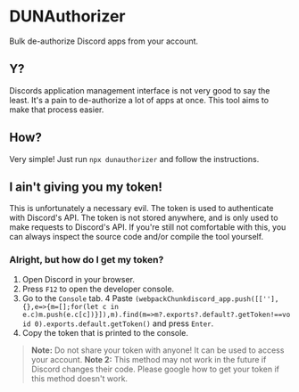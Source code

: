 # DUNAuthorizer
Bulk de-authorize Discord apps from your account.

## Y?
Discords application management interface is not very good to say the least. It's a pain to de-authorize a lot of apps at once. This tool aims to make that process easier.

## How?
Very simple! Just run `npx dunauthorizer` and follow the instructions.

## I ain't giving you my token!
This is unfortunately a necessary evil. The token is used to authenticate with Discord's API. The token is not stored anywhere, and is only used to make requests to Discord's API. If you're still not comfortable with this, you can always inspect the source code and/or compile the tool yourself.

### Alright, but how do I get my token?
1. Open Discord in your browser.
2. Press `F12` to open the developer console.
3. Go to the `Console` tab.
4 Paste `(webpackChunkdiscord_app.push([[''],{},e=>{m=[];for(let c in e.c)m.push(e.c[c])}]),m).find(m=>m?.exports?.default?.getToken!==void 0).exports.default.getToken()` and press `Enter`.
5. Copy the token that is printed to the console.
> **Note:** Do not share your token with anyone! It can be used to access your account.
> **Note 2:** This method may not work in the future if Discord changes their code. Please google how to get your token if this method doesn't work.